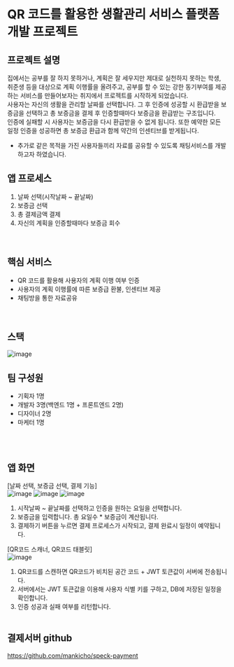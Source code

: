 # QR 코드를 활용한 생활관리 서비스 플랫폼 개발 프로젝트


## 프로젝트 설명
집에서는 공부를 잘 하지 못하거나, 계획은 잘 세우지만 제대로 실천하지 못하는 학생, 취준생 등을 대상으로 계획 이행률을 올려주고, 공부를 할 수 있는 강한 동기부여를 제공하는 서비스를
만들어보자는 취지에서 프로젝트를 시작하게 되었습니다. <br>
사용자는 자신의 생활을 관리할 날짜를 선택합니다. 그 후 인증에 성공할 시 환급받을 보증금을 선택하고 총 보증금을 결제 후 인증할때마다 보증금을 환급받는 구조입니다. <br>
인증에 실패할 시 사용자는 보증금을 다시 환급받을 수 없게 됩니다. 또한 예약한 모든 일정 인증을 성공하면 총 보증금 환급과 함께 약간의 인센티브를 받게됩니다. <br>
+ 추가로 같은 목적을 가진 사용자들끼리 자료를 공유할 수 있도록 채팅서비스를 개발하고자 하였습니다.


## 앱 프로세스
 1. 날짜 선택(시작날짜 ~ 끝날짜)
 2. 보증금 선택
 3. 총 결제금액 결제
 4. 자신의 계획을 인증할때마다 보증금 회수
 <br><br><br>


## 핵심 서비스
 - QR 코드를 활용해 사용자의 계획 이행 여부 인증
 - 사용자의 계획 이행률에 따른 보증급 환불, 인센티브 제공
 - 채팅방을 통한 자료공유
 <br><br><br>

## 스택
 ![image](https://user-images.githubusercontent.com/48756287/129514929-1e3eee63-ec63-465c-9732-a527e962df11.png)

 ## 팀 구성원
 - 기획자 1명
 - 개발자 3명(백엔드 1명 + 프론트엔드 2명)
 - 디자이너 2명
 - 마케터 1명
 
 <br><br>
 ## 앱 화면<br>
[날짜 선택, 보증금 선택, 결제 기능]<br>
![image](https://user-images.githubusercontent.com/48756287/130078553-216ba4f1-ce9a-47a9-b445-95ddf41a22c9.png)              ![image](https://user-images.githubusercontent.com/48756287/130078642-951dec97-3feb-4a32-828f-bdba768f7a31.png)              ![image](https://user-images.githubusercontent.com/48756287/130078758-a25530ed-bd21-406b-b208-49e219a62ddc.png)
1. 시작날짜 ~ 끝날짜를 선택하고 인증을 원하는 요일을 선택합니다.<br>
2. 보증금을 입력합니다. 총 요일수 * 보증금이 계산됩니다.<br>
3. 결제하기 버튼을 누르면 결제 프로세스가 시작되고, 결제 완료시 일정이 예약됩니다.

[QR코드 스캐너, QR코드 태블릿]<br>
![image](https://user-images.githubusercontent.com/48756287/130078115-cf7b1c32-06a9-4c62-8bae-fae2c2be2445.png)

1. QR코드를 스캔하면 QR코드가 비치된 공간 코드 + JWT 토큰값이 서버에 전송됩니다.<br>
2. 서버에서는 JWT 토큰값을 이용해 사용자 식별 키를 구하고, DB에 저장된 일정을 확인합니다.<br>
3. 인증 성공과 실패 여부를 리턴합니다.<br><br>

## 결제서버 github
https://github.com/mankicho/speck-payment
